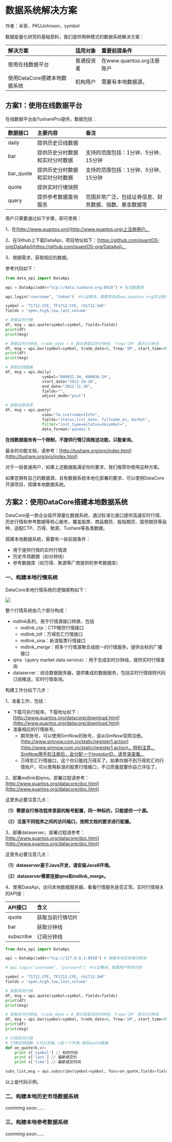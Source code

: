 # 数据系统解决方案

作者：米哥、PKUJohnson，symbol

数据是量化研究的基础原料，我们提供两种模式的数据系统解决方案：

| 解决方案 | 适用对象 | 重要前提条件 |
| :--- | :--- | :--- |
| 使用在线数据平台 | 普通投资者 | 在www.quantos.org注册账户 |
| 使用DataCore搭建本地数据系统 | 机构用户 | 需要有本地数据源。 |

## 方案1：使用在线数据平台

在线数据平台由TusharePro提供，数据包括：

| 数据接口 | 主要内容 | 备注 |
| :--- | :--- | :--- |
| daily | 提供历史日线数据 |  |
| bar | 提供历史分时数据和实时分时数据 | 支持的范围包括：1分钟、5分钟、15分钟 |
| bar\_quote | 提供历史分时数据和实时分时数据 | 支持的范围包括：1分钟、5分钟、15分钟 |
| quote | 提供实时行情快照 |  |
| query | 提供参考数据查询服务 | 范围非常广泛，包括证券信息、财务数据、指数、基金数据等 |

用户只需要通过如下步骤，即可使用：

1、在[http://www.quantos.org](http://www.quantos.org)上注册用户。

2、在Github上下载DataApi，项目地址如下：[https://github.com/quantOS-org/DataApi](https://github.com/quantOS-org/DataApi)。

3、根据需求，获取相应的数据。

参考代码如下：

```py
from data_api import DataApi

api = DataApi(addr="tcp://data.tushare.org:8910") # 在线数据源

api.login("username", "token")  #认证模块，需要修改成www.quantos.org的注册用户

symbol = 'T1712.CFE, TF1712.CFE, rb1712.SHF'
fields = 'open,high,low,last,volume'

# 获取实时行情
df, msg = api.quote(symbol=symbol, fields=fields)
print(df)
print(msg)

# 获取实时分钟线, trade_date = 0 表示获取实时分钟线, freq='1M' 表示1分钟线
df, msg = api.bar(symbol=symbol, trade_date=0, freq='1M', start_time=90000, end_time=150000)
print(df)
print(msg)

# 获取日线数据
df, msg = api.daily(
                symbol="600832.SH, 600030.SH", 
                start_date="2012-10-26",
                end_date="2012-11-30", 
                fields="", 
                adjust_mode="post")

# 获取证券信息
df, msg = api.query(
                view="lb.instrumentInfo",
                fields="status,list_date, fullname_en, market",
                filter="inst_type=&status=1&symbol=",
                data_format='pandas')
```

**在线数据服务有一个限制，不提供行情订阅推送功能，只能查询。**

最全的功能文档，请参考：[http://tushare.org/pro/index.html](http://tushare.org/pro/index.html)

对于一般普通用户，如果上述数据能满足你的要求，我们推荐你使用这种方案。

如果您拥有自己的数据源，且有数据系统本地化部署的要求，可以使用DataCore开源项目，搭建本地数据系统。

## 方案2：使用DataCore搭建本地数据系统

DataCore是一款企业级开源量化数据系统，通过标准化接口提供高速实时行情、历史行情和参考数据等核心服务，覆盖股票、商品期货、股指期货、国债期货等品种，适配CTP、万得、聚源、Tushare等各类数据。

搭建本地数据系统，需要有一些前提条件：

* 用于提供行情的实时行情源
* 历史市场数据（如分钟线）
* 参考数据库（如万得、聚源等厂商提供的参考数据库）

### 一、构建本地行情系统

DataCore本地行情系统的逻辑架构如下：

![](https://github.com/quantOS-org/quantOSUserGuide/blob/master/assets/datacore_architect.png?raw=true)

整个行情系统由几个部分构成：

* mdlink系列，用于行情源接口转换，包括
  * mdlink\_ctp：CTP期货行情接口
  * mdlink\_tdf：万得宏汇行情接口
  * mdlink\_sina：新浪股票行情接口
  * mdlink\_merge：把多个行情源聚合成统一的行情服务，提供全标的广播接口
* qms（query market data service）：用于生成实时分钟线，提供实时行情查询
* dataserver：综合数据服务器，提供集成的数据服务，包括实时行情按照代码订阅推送，实时行情查询。

构建工作分如下几步：

1、准备工作，包括：

* 下载可执行程序。下载地址如下：[http://www.quantos.org/datacore/download.html](http://www.quantos.org/datacore/download.html)
* 准备相应的行情账号。
  * 期货账号，可以使用SimNow的账号，请从SimNow官网注册。[http://www.simnow.com.cn/static/register1.action](http://www.simnow.com.cn/static/register1.action)，特别注意，SimNow用手机注册后，会分配一个InvestorID，请登录查看。
  * 万得宏汇行情接口，这个你只能找万得买了。如果你搞不到万得宏汇的行情账户，可以使用新浪的股票行情接口，不过质量就要你自己评估了。

2、部署mdlink和qms。部署过程请参考：[http://www.quantos.org/datacore/doc.html](http://www.quantos.org/datacore/doc.html)

这里务必要注意几点：

**（1）需要自行修改程序里面的账号配置，同一种标的，只能提供一个源。**

**（2）注意不同程序之间的访问端口，按照文档的要求进行配置。**

3、部署dataserver。部署过程请参考：[http://www.quantos.org/datacore/doc.html](http://www.quantos.org/datacore/doc.html)

这里务必要注意几点：

**（1）dataserver基于Java开发，请安装Java8环境。**

**（2）dataserver需要连接qms和mdlink\_merge。**

4、使用DataApi，访问本地数据服务器，看看行情服务是否正常。实时行情相关的API是：

| API接口 | 含义 |
| :--- | :--- |
| quote | 获取当前行情切片 |
| bar | 获取分钟线 |
| subscribe | 订阅分钟线 |

```py
from data_api import DataApi

api = DataApi(addr="tcp://127.0.0.1:8910") # 根据本地实际情况修改

# api.login("username", "password")  #认证模块，需要用户修改代码

symbol = 'T1712.CFE, TF1712.CFE, rb1712.SHF'
fields = 'open,high,low,last,volume'

# 获取实时行情
df, msg = api.quote(symbol=symbol, fields=fields)
print(df)
print(msg)

# 获取实时分钟线, trade_date = 0 表示获取实时分钟线, freq='1M' 表示1分钟线
df, msg = api.bar(symbol=symbol, trade_date=0, freq='1M', start_time=90000, end_time=150000)
print(df)
print(msg)

# 订阅实时行情
# 行情回调函数，k可以忽略，v是一个字典,保存quote数据
def on_quote(k,v):
    print v['symbol'] // 标的代码
    print v['last'] // 最新成交价
    print v['time'] // 最新成交时间

subs_list,msg = api.subscribe(symbol=symbol, func=on_quote,fields=fields)
```

以上是代码示例。

### 二、构建本地历史市场数据系统

comming soon......

### 三、构建本地参考数据系统

comming soon......

